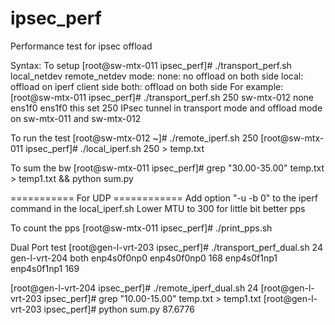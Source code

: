 # ipsec_perf
Performance test for ipsec offload

Syntax:
To setup
[root@sw-mtx-011 ipsec_perf]# ./transport_perf.sh <number of tunnels> <iperf server system> <mode> local_netdev remote_netdev
	mode:   none: no offload on both side
		local: offload on iperf client side
		both: offload on both side
For example:
[root@sw-mtx-011 ipsec_perf]# ./transport_perf.sh 250 sw-mtx-012 none ens1f0 ens1f0
this set 250 IPsec tunnel in transport mode and offload mode on sw-mtx-011 and sw-mtx-012

To run the test
[root@sw-mtx-012 ~]# ./remote_iperf.sh 250
[root@sw-mtx-011 ipsec_perf]# ./local_iperf.sh 250 > temp.txt

To sum the bw
[root@sw-mtx-011 ipsec_perf]# grep "30.00-35.00" temp.txt > temp1.txt && python sum.py

=========== For UDP ============
Add option "-u -b 0" to the iperf command in the local_iperf.sh
Lower MTU to 300 for little bit better pps

To count the pps
[root@sw-mtx-011 ipsec_perf]# ./print_pps.sh

Dual Port test
[root@gen-l-vrt-203 ipsec_perf]# ./transport_perf_dual.sh 24 gen-l-vrt-204 both enp4s0f0np0 enp4s0f0np0 168 enp4s0f1np1 enp4s0f1np1 169

[root@gen-l-vrt-204 ipsec_perf]# ./remote_iperf_dual.sh 24
[root@gen-l-vrt-203 ipsec_perf]# grep "10.00-15.00" temp.txt > temp1.txt
[root@gen-l-vrt-203 ipsec_perf]# python sum.py
87.6776
